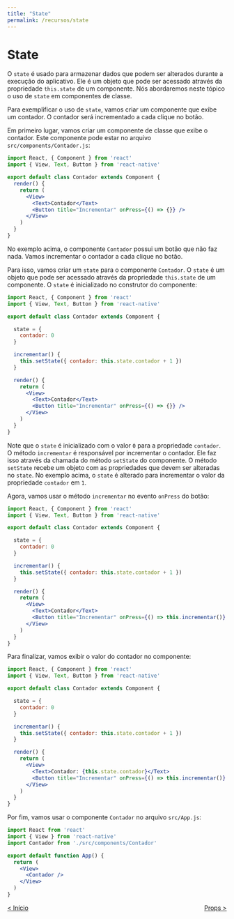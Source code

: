 ```yaml
---
title: "State"
permalink: /recursos/state
---
```


# State

O `state` é usado para armazenar dados que podem ser alterados durante a execução do aplicativo. Ele é um objeto que pode ser acessado através da propriedade `this.state` de um componente. Nós abordaremos neste tópico o uso de `state` em componentes de classe.

Para exemplificar o uso de `state`, vamos criar um componente que exibe um contador. O contador será incrementado a cada clique no botão.

Em primeiro lugar, vamos criar um componente de classe que exibe o contador. Este componente pode estar no arquivo `src/components/Contador.js`:

```jsx
import React, { Component } from 'react'
import { View, Text, Button } from 'react-native'

export default class Contador extends Component {
  render() {
    return (
      <View>
        <Text>Contador</Text>
        <Button title="Incrementar" onPress={() => {}} />
      </View>
    )
  }
}
```

No exemplo acima, o componente `Contador` possui um botão que não faz nada. Vamos incrementar o contador a cada clique no botão.

Para isso, vamos criar um `state` para o componente `Contador`. O `state` é um objeto que pode ser acessado através da propriedade `this.state` de um componente. O `state` é inicializado no construtor do componente:

```jsx
import React, { Component } from 'react'
import { View, Text, Button } from 'react-native'

export default class Contador extends Component {

  state = {
    contador: 0
  }

  incrementar() {
    this.setState({ contador: this.state.contador + 1 })
  }

  render() {
    return (
      <View>
        <Text>Contador</Text>
        <Button title="Incrementar" onPress={() => {}} />
      </View>
    )
  }
}
```

Note que o `state` é inicializado com o valor `0` para a propriedade `contador`. O método `incrementar` é responsável por incrementar o contador. Ele faz isso através da chamada do método `setState` do componente. O método `setState` recebe um objeto com as propriedades que devem ser alteradas no `state`. No exemplo acima, o `state` é alterado para incrementar o valor da propriedade `contador` em `1`.

Agora, vamos usar o método `incrementar` no evento `onPress` do botão:

```jsx
import React, { Component } from 'react'
import { View, Text, Button } from 'react-native'

export default class Contador extends Component {

  state = {
    contador: 0
  }

  incrementar() {
    this.setState({ contador: this.state.contador + 1 })
  }

  render() {
    return (
      <View>
        <Text>Contador</Text>
        <Button title="Incrementar" onPress={() => this.incrementar()} />
      </View>
    )
  }
}
```

Para finalizar, vamos exibir o valor do contador no componente:

```jsx
import React, { Component } from 'react'
import { View, Text, Button } from 'react-native'

export default class Contador extends Component {

  state = {
    contador: 0
  }

  incrementar() {
    this.setState({ contador: this.state.contador + 1 })
  }

  render() {
    return (
      <View>
        <Text>Contador: {this.state.contador}</Text>
        <Button title="Incrementar" onPress={() => this.incrementar()} />
      </View>
    )
  }
}
```

Por fim, vamos usar o componente `Contador` no arquivo `src/App.js`:

```jsx
import React from 'react'
import { View } from 'react-native'
import Contador from './src/components/Contador'

export default function App() {
  return (
    <View>
      <Contador />
    </View>
  )
}
```

<span style="display: flex; justify-content: space-between;"><span>[&lt; Início](. "Voltar")</span> <span>[Props &gt;](props.html "Próximo")</span></span>